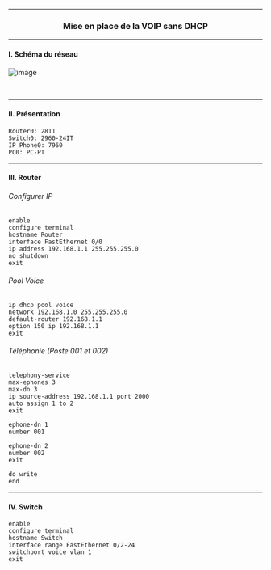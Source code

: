 ------------------------------------------------------------------------------------------------------------------------------------------------------------------------------------------------
### <p align='center'> Mise en place de la VOIP sans DHCP</p>



------------------------------------------------------------------------------------------------------------------------------------------------------------------------------------------------
#### I. Schéma du réseau
![image](https://github.com/dexter74/Cisco/assets/35907/bfaf84e8-ccb3-4716-8b7d-4a1cd55ccbcc)

<br />

------------------------------------------------------------------------------------------------------------------------------------------------------------------------------------------------
#### II. Présentation
```
Router0: 2811
Switch0: 2960-24IT
IP Phone0: 7960 
PC0: PC-PT
```

------------------------------------------------------------------------------------------------------------------------------------------------------------------------------------------------
#### III. Router
###### Configurer IP
```
enable
configure terminal
hostname Router
interface FastEthernet 0/0
ip address 192.168.1.1 255.255.255.0
no shutdown
exit
```

###### Pool Voice
```
ip dhcp pool voice
network 192.168.1.0 255.255.255.0
default-router 192.168.1.1
option 150 ip 192.168.1.1
exit
```

###### Téléphonie (Poste 001 et 002)
```
telephony-service
max-ephones 3
max-dn 3
ip source-address 192.168.1.1 port 2000
auto assign 1 to 2
exit

ephone-dn 1
number 001

ephone-dn 2
number 002
exit

do write
end
```


------------------------------------------------------------------------------------------------------------------------------------------------------------------------------------------------
#### IV. Switch
```
enable
configure terminal
hostname Switch
interface range FastEthernet 0/2-24
switchport voice vlan 1
exit
```
